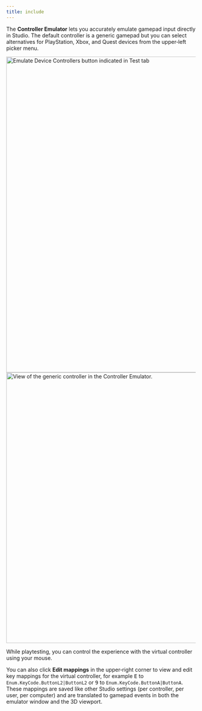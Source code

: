 ```yaml
---
title: include
---
```


The **Controller Emulator** lets you accurately emulate gamepad input directly in Studio. The default controller is a generic gamepad but you can select alternatives for PlayStation, Xbox, and Quest devices from the upper‑left picker menu.

<img src="../../assets/studio/general/Test-Tab-Emulation-Controllers.png" width="840" alt="Emulate Device Controllers button indicated in Test tab" />

<img src="../../assets/studio/general/Controller-Emulator.png" width="720" alt="View of the generic controller in the Controller Emulator." />

While playtesting, you can control the experience with the virtual controller using your mouse.

You can also click **Edit mappings** in the upper‑right corner to view and edit key mappings for the virtual controller, for example <kbd>E</kbd> to `Enum.KeyCode.ButtonL2|ButtonL2` or <kbd>9</kbd> to `Enum.KeyCode.ButtonA|ButtonA`. These mappings are saved like other Studio settings (per controller, per user, per computer) and are translated to gamepad events in both the emulator window and the 3D viewport.

